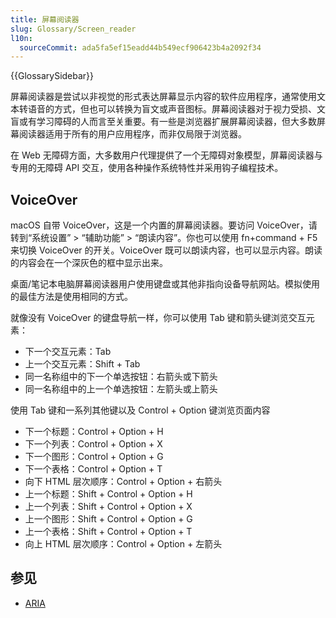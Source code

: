 ```yaml
---
title: 屏幕阅读器
slug: Glossary/Screen_reader
l10n:
  sourceCommit: ada5fa5ef15eadd44b549ecf906423b4a2092f34
---
```


{{GlossarySidebar}}

屏幕阅读器是尝试以非视觉的形式表达屏幕显示内容的软件应用程序，通常使用文本转语音的方式，但也可以转换为盲文或声音图标。屏幕阅读器对于视力受损、文盲或有学习障碍的人而言至关重要。有一些是浏览器扩展屏幕阅读器，但大多数屏幕阅读器适用于所有的用户应用程序，而非仅局限于浏览器。

在 Web 无障碍方面，大多数用户代理提供了一个无障碍对象模型，屏幕阅读器与专用的无障碍 API 交互，使用各种操作系统特性并采用钩子编程技术。

## VoiceOver

macOS 自带 VoiceOver，这是一个内置的屏幕阅读器。要访问 VoiceOver，请转到“系统设置” > “辅助功能” > “朗读内容”。你也可以使用 fn+command + F5 来切换 VoiceOver 的开关。VoiceOver 既可以朗读内容，也可以显示内容。朗读的内容会在一个深灰色的框中显示出来。

桌面/笔记本电脑屏幕阅读器用户使用键盘或其他非指向设备导航网站。模拟使用的最佳方法是使用相同的方式。

就像没有 VoiceOver 的键盘导航一样，你可以使用 Tab 键和箭头键浏览交互元素：

- 下一个交互元素：Tab
- 上一个交互元素：Shift + Tab
- 同一名称组中的下一个单选按钮：右箭头或下箭头
- 同一名称组中的上一个单选按钮：左箭头或上箭头

使用 Tab 键和一系列其他键以及 Control + Option 键浏览页面内容

- 下一个标题：Control + Option + H
- 下一个列表：Control + Option + X
- 下一个图形：Control + Option + G
- 下一个表格：Control + Option + T
- 向下 HTML 层次顺序：Control + Option + 右箭头
- 上一个标题：Shift + Control + Option + H
- 上一个列表：Shift + Control + Option + X
- 上一个图形：Shift + Control + Option + G
- 上一个表格：Shift + Control + Option + T
- 向上 HTML 层次顺序：Control + Option + 左箭头

## 参见

- [ARIA](/zh-CN/docs/Web/Accessibility/ARIA)

